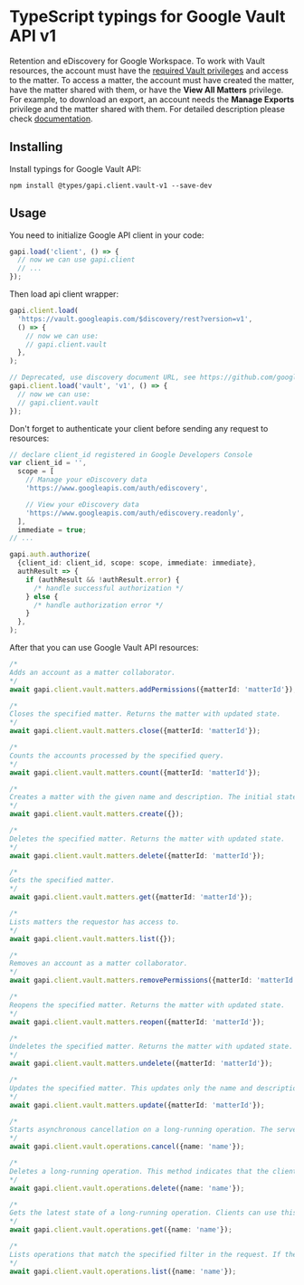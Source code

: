 # TypeScript typings for Google Vault API v1

Retention and eDiscovery for Google Workspace. To work with Vault resources, the account must have the [required Vault privileges](https://support.google.com/vault/answer/2799699) and access to the matter. To access a matter, the account must have created the matter, have the matter shared with them, or have the **View All Matters** privilege. For example, to download an export, an account needs the **Manage Exports** privilege and the matter shared with them.
For detailed description please check [documentation](https://developers.google.com/workspace/vault).

## Installing

Install typings for Google Vault API:

```
npm install @types/gapi.client.vault-v1 --save-dev
```

## Usage

You need to initialize Google API client in your code:

```typescript
gapi.load('client', () => {
  // now we can use gapi.client
  // ...
});
```

Then load api client wrapper:

```typescript
gapi.client.load(
  'https://vault.googleapis.com/$discovery/rest?version=v1',
  () => {
    // now we can use:
    // gapi.client.vault
  },
);
```

```typescript
// Deprecated, use discovery document URL, see https://github.com/google/google-api-javascript-client/blob/master/docs/reference.md#----gapiclientloadname----version----callback--
gapi.client.load('vault', 'v1', () => {
  // now we can use:
  // gapi.client.vault
});
```

Don't forget to authenticate your client before sending any request to resources:

```typescript
// declare client_id registered in Google Developers Console
var client_id = '',
  scope = [
    // Manage your eDiscovery data
    'https://www.googleapis.com/auth/ediscovery',

    // View your eDiscovery data
    'https://www.googleapis.com/auth/ediscovery.readonly',
  ],
  immediate = true;
// ...

gapi.auth.authorize(
  {client_id: client_id, scope: scope, immediate: immediate},
  authResult => {
    if (authResult && !authResult.error) {
      /* handle successful authorization */
    } else {
      /* handle authorization error */
    }
  },
);
```

After that you can use Google Vault API resources: <!-- TODO: make this work for multiple namespaces -->

```typescript
/*
Adds an account as a matter collaborator.
*/
await gapi.client.vault.matters.addPermissions({matterId: 'matterId'});

/*
Closes the specified matter. Returns the matter with updated state.
*/
await gapi.client.vault.matters.close({matterId: 'matterId'});

/*
Counts the accounts processed by the specified query.
*/
await gapi.client.vault.matters.count({matterId: 'matterId'});

/*
Creates a matter with the given name and description. The initial state is open, and the owner is the method caller. Returns the created matter with default view.
*/
await gapi.client.vault.matters.create({});

/*
Deletes the specified matter. Returns the matter with updated state.
*/
await gapi.client.vault.matters.delete({matterId: 'matterId'});

/*
Gets the specified matter.
*/
await gapi.client.vault.matters.get({matterId: 'matterId'});

/*
Lists matters the requestor has access to.
*/
await gapi.client.vault.matters.list({});

/*
Removes an account as a matter collaborator.
*/
await gapi.client.vault.matters.removePermissions({matterId: 'matterId'});

/*
Reopens the specified matter. Returns the matter with updated state.
*/
await gapi.client.vault.matters.reopen({matterId: 'matterId'});

/*
Undeletes the specified matter. Returns the matter with updated state.
*/
await gapi.client.vault.matters.undelete({matterId: 'matterId'});

/*
Updates the specified matter. This updates only the name and description of the matter, identified by matter ID. Changes to any other fields are ignored. Returns the default view of the matter.
*/
await gapi.client.vault.matters.update({matterId: 'matterId'});

/*
Starts asynchronous cancellation on a long-running operation. The server makes a best effort to cancel the operation, but success is not guaranteed. If the server doesn't support this method, it returns `google.rpc.Code.UNIMPLEMENTED`. Clients can use Operations.GetOperation or other methods to check whether the cancellation succeeded or whether the operation completed despite cancellation. On successful cancellation, the operation is not deleted; instead, it becomes an operation with an Operation.error value with a google.rpc.Status.code of `1`, corresponding to `Code.CANCELLED`.
*/
await gapi.client.vault.operations.cancel({name: 'name'});

/*
Deletes a long-running operation. This method indicates that the client is no longer interested in the operation result. It does not cancel the operation. If the server doesn't support this method, it returns `google.rpc.Code.UNIMPLEMENTED`.
*/
await gapi.client.vault.operations.delete({name: 'name'});

/*
Gets the latest state of a long-running operation. Clients can use this method to poll the operation result at intervals as recommended by the API service.
*/
await gapi.client.vault.operations.get({name: 'name'});

/*
Lists operations that match the specified filter in the request. If the server doesn't support this method, it returns `UNIMPLEMENTED`.
*/
await gapi.client.vault.operations.list({name: 'name'});
```
